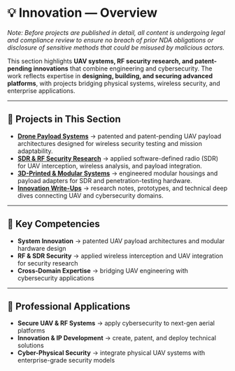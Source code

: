 # 💡 **Innovation — Overview**

*Note: Before projects are published in detail, all content is undergoing legal and compliance review to ensure no breach of prior NDA obligations or disclosure of sensitive methods that could be misused by malicious actors.*  

This section highlights **UAV systems, RF security research, and patent-pending innovations** that combine engineering and cybersecurity. The work reflects expertise in **designing, building, and securing advanced platforms**, with projects bridging physical systems, wireless security, and enterprise applications.  

---

## 🚁 **Projects in This Section**

- **[Drone Payload Systems](drone-payload-systems.md)** → patented and patent-pending UAV payload architectures designed for wireless security testing and mission adaptability.  
- **[SDR & RF Security Research](rf-security.md)** → applied software-defined radio (SDR) for UAV interception, wireless analysis, and payload integration.  
- **[3D-Printed & Modular Systems](modular-designs.md)** → engineered modular housings and payload adapters for SDR and penetration-testing hardware.  
- **[Innovation Write-Ups](innovation-blogs.md)** → research notes, prototypes, and technical deep dives connecting UAV and cybersecurity domains.  

---

## 🧩 **Key Competencies**  
- **System Innovation** → patented UAV payload architectures and modular hardware design  
- **RF & SDR Security** → applied wireless interception and UAV integration for security research  
- **Cross-Domain Expertise** → bridging UAV engineering with cybersecurity applications  

---

## 💼 **Professional Applications**  
- **Secure UAV & RF Systems** → apply cybersecurity to next-gen aerial platforms  
- **Innovation & IP Development** → create, patent, and deploy technical solutions  
- **Cyber-Physical Security** → integrate physical UAV systems with enterprise-grade security models  
